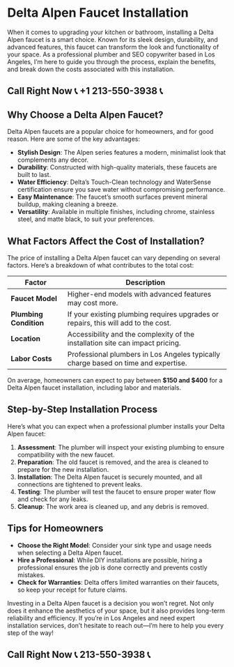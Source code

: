 # Delta Alpen Faucet Installation  

When it comes to upgrading your kitchen or bathroom, installing a Delta Alpen faucet is a smart choice. Known for its sleek design, durability, and advanced features, this faucet can transform the look and functionality of your space. As a professional plumber and SEO copywriter based in Los Angeles, I’m here to guide you through the process, explain the benefits, and break down the costs associated with this installation.  

## Call Right Now 📞 +1 213-550-3938 📞

## Why Choose a Delta Alpen Faucet?  

Delta Alpen faucets are a popular choice for homeowners, and for good reason. Here are some of the key advantages:  

- **Stylish Design**: The Alpen series features a modern, minimalist look that complements any decor.  
- **Durability**: Constructed with high-quality materials, these faucets are built to last.  
- **Water Efficiency**: Delta’s Touch-Clean technology and WaterSense certification ensure you save water without compromising performance.  
- **Easy Maintenance**: The faucet’s smooth surfaces prevent mineral buildup, making cleaning a breeze.  
- **Versatility**: Available in multiple finishes, including chrome, stainless steel, and matte black, to suit your preferences.  

## What Factors Affect the Cost of Installation?  

The price of installing a Delta Alpen faucet can vary depending on several factors. Here’s a breakdown of what contributes to the total cost:  

| **Factor**                | **Description**                                                                 |  
|---------------------------|---------------------------------------------------------------------------------|  
| **Faucet Model**          | Higher-end models with advanced features may cost more.                       |  
| **Plumbing Condition**    | If your existing plumbing requires upgrades or repairs, this will add to the cost.|  
| **Location**              | Accessibility and the complexity of the installation site can impact pricing.    |  
| **Labor Costs**           | Professional plumbers in Los Angeles typically charge based on time and expertise.|  

On average, homeowners can expect to pay between **$150 and $400** for a Delta Alpen faucet installation, including labor and materials.  

## Step-by-Step Installation Process  

Here’s what you can expect when a professional plumber installs your Delta Alpen faucet:  

1. **Assessment**: The plumber will inspect your existing plumbing to ensure compatibility with the new faucet.  
2. **Preparation**: The old faucet is removed, and the area is cleaned to prepare for the new installation.  
3. **Installation**: The Delta Alpen faucet is securely mounted, and all connections are tightened to prevent leaks.  
4. **Testing**: The plumber will test the faucet to ensure proper water flow and check for any leaks.  
5. **Cleanup**: The work area is cleaned up, and any debris is removed.  

## Tips for Homeowners  

- **Choose the Right Model**: Consider your sink type and usage needs when selecting a Delta Alpen faucet.  
- **Hire a Professional**: While DIY installations are possible, hiring a professional ensures the job is done correctly and prevents costly mistakes.  
- **Check for Warranties**: Delta offers limited warranties on their faucets, so keep your receipt for future claims.  

Investing in a Delta Alpen faucet is a decision you won’t regret. Not only does it enhance the aesthetics of your space, but it also provides long-term reliability and efficiency. If you’re in Los Angeles and need expert installation services, don’t hesitate to reach out—I’m here to help you every step of the way!
## Call Right Now 📞 213-550-3938 📞
